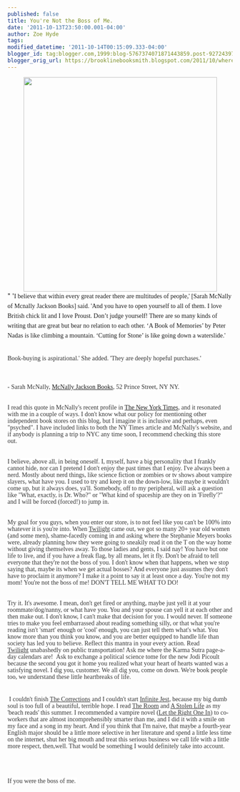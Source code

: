 ```yaml
---
published: false
title: You're Not the Boss of Me.
date: '2011-10-13T23:50:00.001-04:00'
author: Zoe Hyde
tags: 
modified_datetime: '2011-10-14T00:15:09.333-04:00'
blogger_id: tag:blogger.com,1999:blog-5767374071871443859.post-927243972430593099
blogger_orig_url: https://brooklinebooksmith.blogspot.com/2011/10/wherein-our-heroine-lays-down-law.html
---
```


<div class="separator" style="clear: both; text-align: center;"><a href="https://img.ffffound.com/static-data/assets/6/9ce3b223eb391838922973a9cd721ce61dd071ae_m.jpg" imageanchor="1" style="margin-left: 1em; margin-right: 1em;"><img border="0" height="480" src="https://img.ffffound.com/static-data/assets/6/9ce3b223eb391838922973a9cd721ce61dd071ae_m.jpg" width="433" /></a></div>" '<span class="Apple-style-span" style="background-color: white; font-family: georgia, 'times new roman', times, serif; line-height: 22px;">I believe that within every great reader there are multitudes of people,' [Sarah McNally of Mcnally Jackson Books] said. 'And you have to open yourself to all of them. I love British chick lit and I love Proust. Don’t judge yourself! There are so many kinds of writing that are great but bear no relation to each other. ‘A Boo</span><span class="Apple-style-span" style="background-color: white; font-family: georgia, 'times new roman', times, serif; line-height: 22px;">k of Memories’ by Peter Nadas is like climbing a mountain. ‘Cutting for Stone’ is like going down a waterslide.'</span><br /><span class="Apple-style-span" style="color: #333333; font-family: georgia, 'times new roman', times, serif; line-height: 15px;"><br /></span><br /><span class="Apple-style-span" style="color: #333333; font-family: georgia, 'times new roman', times, serif; line-height: 15px;">Book-buying is&nbsp;aspirational.' She added. 'They are deeply hopeful purchases.'</span><br /><span class="Apple-style-span" style="color: #333333; font-family: georgia, 'times new roman', times, serif; line-height: 15px;"><br /></span><br /><span class="Apple-style-span" style="background-color: white; color: #333333; font-family: georgia, 'times new roman', times, serif; line-height: 15px;"></span><br /><div style="color: black; line-height: 1.467em; margin-bottom: 1em;"><span class="Apple-style-span" style="background-color: white; color: #333333; font-family: georgia, 'times new roman', times, serif; line-height: 15px;">- Sarah McNally, <a href="https://mcnallyjackson.com/">McNally Jackson Books</a>, 52 Prince Street, NY NY.&nbsp;</span></div><span class="Apple-style-span" style="background-color: white; color: #333333; font-family: georgia, 'times new roman', times, serif; line-height: 15px;"></span><br /><div style="color: black; line-height: 1.467em; margin-bottom: 1em;"><span class="Apple-style-span" style="background-color: white; color: #333333; font-family: georgia, 'times new roman', times, serif; line-height: 15px;">I read this quote in McNally's recent profile in <a href="https://www.nytimes.com/2011/10/13/fashion/sarah-mcnally-of-mcnally-jackson-books-in-manhattan.html?_r=1">The New York Times</a>, and it resonated with me in a couple of ways. I don't know what our policy for mentioning other independent book stores on this blog, but I imagine it is inclusive and perhaps, even "psyched". I have included links to both the NY Times article and McNally's website, and if anybody is planning a trip to NYC any time soon, I recommend checking this store out.&nbsp;</span></div><span class="Apple-style-span" style="background-color: white; color: #333333; font-family: georgia, 'times new roman', times, serif; line-height: 15px;"></span><br /><div style="color: black; line-height: 1.467em; margin-bottom: 1em;"><span class="Apple-style-span" style="background-color: white; color: #333333; font-family: georgia, 'times new roman', times, serif; line-height: 15px;">I believe, above all, in being oneself. I, myself, have a big personality that I frankly cannot hide, nor can I pretend I don't enjoy the past times that I enjoy. I've always been a nerd. Mostly about nerd things, like science fiction or zombies or tv shows about vampire slayers, what have you. I used to try and keep it on the down-low, like maybe it wouldn't come up, but it always does, ya'll. Somebody, off to my peripheral, will ask a question like "What, exactly, is Dr. Who?" or "What kind of spaceship are they on in 'Firefly'?" and I will be forced (forced!) to jump in.&nbsp;</span></div><span class="Apple-style-span" style="background-color: white; color: #333333; font-family: georgia, 'times new roman', times, serif; line-height: 15px;"></span><br /><div style="color: black; line-height: 1.467em; margin-bottom: 1em;"><span class="Apple-style-span" style="background-color: white; color: #333333; font-family: georgia, 'times new roman', times, serif; line-height: 15px;">My goal for you guys, when you enter our store, is to not feel like you can't be 100% into whatever it is you're into. When <u>Twilight</u> came out, we got so many 20+ year old women (and some men), shame-facedly coming in and asking where the Stephanie Meyers books were, already planning how they were going to sneakily read it on the T on the way home without giving themselves away. To those ladies and gents, I said nay! You have but one life to live, and if you have a freak flag, by all means, let it fly. Don't be afraid to tell everyone that they're not the boss of you. I don't know when that happens, when we stop saying that, maybe its when we get actual bosses? And everyone just assumes they don't have to proclaim it anymore? I make it a point to say it at least once a day. You're not my mom! You're not the boss of me! DON'T TELL ME WHAT TO DO!</span></div><span class="Apple-style-span" style="background-color: white; color: #333333; font-family: georgia, 'times new roman', times, serif; line-height: 15px;"></span><br /><div style="color: black; line-height: 1.467em; margin-bottom: 1em;"><span class="Apple-style-span" style="background-color: white; color: #333333; font-family: georgia, 'times new roman', times, serif; line-height: 15px;">Try it. It's awesome. I mean, don't get fired or anything, maybe just yell it at your roommate/dog/nanny, or what have you. You and your spouse can yell it at each other and then make out. I don't know, I can't make that decision for you. I would never. If someone tries to make you feel embarrassed about reading something silly, or that what you're reading isn't 'smart' enough or 'cool' enough, you can just tell them what's what. You know more than you think you know, and you are better equipped to handle life than society has led you to believe. Reflect this mantra in your every action. Read <u>Twilight</u>&nbsp;unabashedly on public transportation! Ask me where the Karma Sutra page-a-day calendars are! &nbsp;Ask to exchange a political science tome for the new Jodi Picoult because the second you got it home you realized what your heart of hearts wanted was a satisfying novel. I dig you, customer. We all dig you, come on down. We're book people too, we understand these little heartbreaks of life.</span><br /><span class="Apple-style-span" style="background-color: white; color: #333333; font-family: georgia, 'times new roman', times, serif; line-height: 15px;"><br /></span><br /><span class="Apple-style-span" style="background-color: white; color: #333333; font-family: georgia, 'times new roman', times, serif; line-height: 15px;">&nbsp;I couldn't finish <u>The Corrections</u>&nbsp;and I couldn't start <u>Infinite Jest</u>, because my big dumb soul is too full of a beautiful, terrible hope. I read <u>The Room</u>&nbsp;and <u>A Stolen Life</u>&nbsp;as my 'beach reads' this summer. I recommended a vampire novel (<u>Let the Right One In</u>) to co-workers that are almost incomprehensibly smarter than me, and I did it with a smile on my face and a song in my heart. And if you think that I'm naive, that maybe a fourth-year English major should be a little more selective in her literature and spend a little less time on the internet, shut her big mouth and treat this serious business we call life with a little more respect, then,well. That would be something I would definitely take into account.</span></div><span class="Apple-style-span" style="background-color: white; color: #333333; font-family: georgia, 'times new roman', times, serif; line-height: 15px;"></span><br /><div class="separator" style="clear: both; text-align: center;"><span class="Apple-style-span" style="background-color: white; color: #333333; font-family: georgia, 'times new roman', times, serif; line-height: 15px;"><br /></span></div><span class="Apple-style-span" style="background-color: white; color: #333333; font-family: georgia, 'times new roman', times, serif; line-height: 15px;"></span><br /><div style="color: black; line-height: 1.467em; margin-bottom: 1em;"><span class="Apple-style-span" style="background-color: white; color: #333333; font-family: georgia, 'times new roman', times, serif; line-height: 15px;">If you were the boss of me.&nbsp;</span></div><span class="Apple-style-span" style="background-color: white; color: #333333; font-family: georgia, 'times new roman', times, serif; line-height: 15px;"></span>